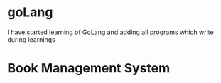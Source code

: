 # goLang
I have started learning of GoLang and adding all programs which write during learnings
# Book Management System
